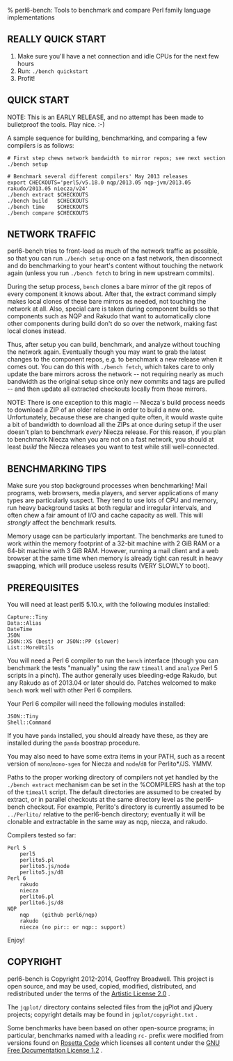 % perl6-bench: Tools to benchmark and compare Perl family language implementations

<!--

TABLE OF CONTENTS
-----------------
* REALLY QUICK START
* QUICK START
* NETWORK TRAFFIC
* BENCHMARKING TIPS
* PREREQUISITES
* COPYRIGHT

-->


REALLY QUICK START
------------------
1. Make sure you'll have a net connection and idle CPUs for the next few hours
2. Run: `./bench quickstart`
3. Profit!


QUICK START
-----------
NOTE:  This is an EARLY RELEASE, and no attempt has been made to bulletproof
       the tools.  Play nice.  :-)

A sample sequence for building, benchmarking, and comparing a few
compilers is as follows:

    # First step chews network bandwidth to mirror repos; see next section
    ./bench setup

    # Benchmark several different compilers' May 2013 releases
    export CHECKOUTS='perl5/v5.18.0 nqp/2013.05 nqp-jvm/2013.05 rakudo/2013.05 niecza/v24'
    ./bench extract $CHECKOUTS
    ./bench build   $CHECKOUTS
    ./bench time    $CHECKOUTS
    ./bench compare $CHECKOUTS


NETWORK TRAFFIC
---------------
perl6-bench tries to front-load as much of the network traffic as possible,
so that you can run `./bench setup` once on a fast network, then disconnect
and do benchmarking to your heart's content without touching the network
again (unless you run `./bench fetch` to bring in new upstream commits).

During the setup process, `bench` clones a bare mirror of the git repos of
every component it knows about.  After that, the extract command simply
makes local clones of these bare mirrors as needed, not touching the network
at all.  Also, special care is taken during component builds so that
components such as NQP and Rakudo that want to automatically clone other
components during build don't do so over the network, making fast local
clones instead.

Thus, after setup you can build, benchmark, and analyze without touching the
network again.  Eventually though you may want to grab the latest changes to
the component repos, e.g. to benchmark a new release when it comes out.  You
can do this with `./bench fetch`, which takes care to only update the bare
mirrors across the network -- not requiring nearly as much bandwidth as the
original setup since only new commits and tags are pulled -- and then update
all extracted checkouts locally from those mirrors.

NOTE: There is one exception to this magic -- Niecza's build process needs
to download a ZIP of an older release in order to build a new one.
Unfortunately, because these are changed quite often, it would waste quite a
bit of bandwidth to download all the ZIPs at once during setup if the user
doesn't plan to benchmark *every* Niecza release.  For this reason, if you
plan to benchmark Niecza when you are not on a fast network, you should at
least *build* the Niecza releases you want to test while still well-connected.


BENCHMARKING TIPS
-----------------
Make sure you stop background processes when benchmarking!  Mail programs,
web browsers, media players, and server applications of many types are
particularly suspect.  They tend to use lots of CPU and memory, run heavy
background tasks at both regular and irregular intervals, and often chew a
fair amount of I/O and cache capacity as well.  This will *strongly* affect
the benchmark results.

Memory usage can be particularly important.  The benchmarks are tuned to
work within the memory footprint of a 32-bit machine with 2 GiB RAM or a
64-bit machine with 3 GiB RAM.  However, running a mail client and a web
browser at the same time when memory is already tight can result in heavy
swapping, which will produce useless results (VERY SLOWLY to boot).


PREREQUISITES
-------------
You will need at least perl5 5.10.x, with the following modules installed:

    Capture::Tiny
    Data::Alias
    DateTime
    JSON
    JSON::XS (best) or JSON::PP (slower)
    List::MoreUtils

You will need a Perl 6 compiler to run the `bench` interface (though you can
benchmark the tests "manually" using the raw `timeall` and `analyze` Perl 5
scripts in a pinch).  The author generally uses bleeding-edge Rakudo, but any
Rakudo as of 2013.04 or later should do.  Patches welcomed to make `bench`
work well with other Perl 6 compilers.

Your Perl 6 compiler will need the following modules installed:

    JSON::Tiny
    Shell::Command

If you have `panda` installed, you should already have these, as they are
installed during the `panda` boostrap procedure.

You may also need to have some extra items in your PATH, such as a recent
version of `mono`/`mono-sgen` for Niecza and `node`/`d8` for Perlito*/JS.
YMMV.

Paths to the proper working directory of compilers not yet handled by the
`./bench extract` mechanism can be set in the %COMPILERS hash at the top
of the `timeall` script.  The default directories are assumed to be created
by extract, or in parallel checkouts at the same directory level as the
perl6-bench checkout.  For example, Perlito's directory is currently assumed
to be `../Perlito/` relative to the perl6-bench directory; eventually it will
be clonable and extractable in the same way as nqp, niecza, and rakudo.

Compilers tested so far:

    Perl 5
        perl5
        perlito5.pl
        perlito5.js/node
        perlito5.js/d8
    Perl 6
        rakudo
        niecza
        perlito6.pl
        perlito6.js/d8
    NQP
        nqp    (github perl6/nqp)
        rakudo
        niecza (no pir:: or nqp:: support)

Enjoy!


COPYRIGHT
---------

perl6-bench is Copyright 2012-2014, Geoffrey Broadwell.  This project is
open source, and may be used, copied, modified, distributed, and redistributed
under the terms of the
[Artistic License 2.0](http://www.perlfoundation.org/artistic_license_2_0) .

The `jqplot/` directory contains selected files from the jqPlot and jQuery
projects; copyright details may be found in `jqplot/copyright.txt` .

Some benchmarks have been based on other open-source programs; in particular,
benchmarks named with a leading `rc-` prefix were modified from versions found
on [Rosetta Code](http://rosettacode.org/wiki/Rosetta_Code) which licenses all
content under the
[GNU Free Documentation License 1.2](http://www.gnu.org/licenses/fdl-1.2.html) .
